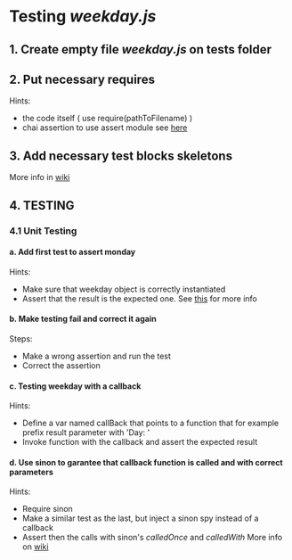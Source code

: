 
# Testing *weekday.js*

## 1. Create empty file *weekday.js* on tests folder

## 2. Put necessary requires 
Hints:
  * the code itself ( use require(pathToFilename) )
  * chai assertion to use assert module see [here](https://github.com/lpimenta-ptc/Js-unit-tests/wiki#chai---assert)

## 3. Add necessary test blocks skeletons 

More info in [wiki](https://github.com/lpimenta-ptc/Js-unit-tests/wiki/Mocha-Basic-Blocks) 

## 4. TESTING 

### 4.1 Unit Testing

#### a. Add first test to assert monday 
Hints:
  * Make sure that weekday object is correctly instantiated
  * Assert that the result is the expected one.  See [this](https://github.com/lpimenta-ptc/Js-unit-tests/wiki#chai---assert) for more info

#### b. Make testing fail and correct it again 
Steps:

  * Make a wrong assertion and run the test
  * Correct the assertion

#### c. Testing weekday with a callback
Hints:
  * Define a var named callBack that points to a function that for example prefix result parameter with 'Day: '
  * Invoke function with the callback and assert the expected result

#### d. Use sinon to garantee that callback function is called and with correct parameters
Hints:
  * Require sinon
  * Make a similar test as the last, but inject a sinon spy instead of a callback
  * Assert then the calls with sinon's *calledOnce* and *calledWith*
More info on [wiki](https://github.com/lpimenta-ptc/Js-unit-tests/wiki#sinon)
